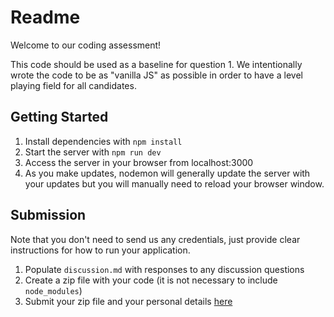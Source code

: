 # Readme

Welcome to our coding assessment! 

This code should be used as a baseline for question 1. We intentionally wrote the code to be as "vanilla JS" as possible in order to have a level playing field for all candidates.

## Getting Started
1. Install dependencies with `npm install`
2. Start the server with `npm run dev`
3. Access the server in your browser from localhost:3000
4. As you make updates, nodemon will generally update the server with your updates but you will manually need to reload your browser window.

## Submission
Note that you don't need to send us any credentials, just provide clear instructions for how to run your application.

1. Populate `discussion.md` with responses to any discussion questions
2. Create a zip file with your code (it is not necessary to include `node_modules`)
3. Submit your zip file and your personal details [here](todo)